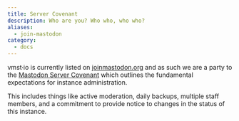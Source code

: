 ```yaml
---
title: Server Covenant
description: Who are you? Who who, who who?
aliases:
  - join-mastodon
category:
  - docs
---
```


vmst·io is currently listed on [joinmastodon.org](https://joinmastodon.org) and as such we are a party to the [Mastodon Server Covenant](https://joinmastodon.org/covenant) which outlines the fundamental expectations for instance administration.

This includes things like active moderation, daily backups, multiple staff members, and a commitment to provide notice to changes in the status of this instance.
